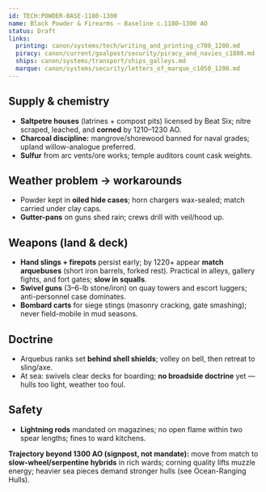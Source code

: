 ```yaml
---
id: TECH:POWDER-BASE-1180-1300
name: Black Powder & Firearms — Baseline c.1180–1300 AO
status: Draft
links:
  printing: canon/systems/tech/writing_and_printing_c700_1200.md
  piracy: canon/current/goalpost/security/piracy_and_navies_c1800.md
  ships: canon/systems/transport/ships_galleys.md
  marque: canon/systems/security/letters_of_marque_c1050_1200.md
---
```


## Supply & chemistry
- **Saltpetre houses** (latrines + compost pits) licensed by Beat Six; nitre scraped, leached, and **corned** by 1210–1230 AO.  
- **Charcoal discipline:** mangrove/shorewood banned for naval grades; upland willow-analogue preferred.  
- **Sulfur** from arc vents/ore works; temple auditors count cask weights.

## Weather problem → workarounds
- Powder kept in **oiled hide cases**; horn chargers wax-sealed; match carried under clay caps.  
- **Gutter-pans** on guns shed rain; crews drill with veil/hood up.

## Weapons (land & deck)
- **Hand slings + firepots** persist early; by 1220+ appear **match arquebuses** (short iron barrels, forked rest). Practical in alleys, gallery fights, and fort gates; **slow in squalls**.  
- **Swivel guns** (3–6-lb stone/iron) on quay towers and escort luggers; anti-personnel case dominates.  
- **Bombard carts** for siege stings (masonry cracking, gate smashing); never field-mobile in mud seasons.

## Doctrine
- Arquebus ranks set **behind shell shields**; volley on bell, then retreat to sling/axe.  
- At sea: swivels clear decks for boarding; **no broadside doctrine** yet — hulls too light, weather too foul.

## Safety
- **Lightning rods** mandated on magazines; no open flame within two spear lengths; fines to ward kitchens.

**Trajectory beyond 1300 AO (signpost, not mandate):** move from match to **slow-wheel/serpentine hybrids** in rich wards; corning quality lifts muzzle energy; heavier sea pieces demand stronger hulls (see Ocean-Ranging Hulls).
